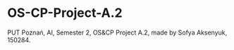 # OS-CP-Project-A.2
PUT Poznań, AI, Semester 2, OS&amp;CP Project A.2, made by Sofya Aksenyuk, 150284.
